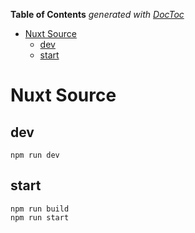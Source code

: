 <!-- START doctoc generated TOC please keep comment here to allow auto update -->
<!-- DON'T EDIT THIS SECTION, INSTEAD RE-RUN doctoc TO UPDATE -->
**Table of Contents**  *generated with [DocToc](https://github.com/thlorenz/doctoc)*

- [Nuxt Source](#nuxt-source)
  - [dev](#dev)
  - [start](#start)

<!-- END doctoc generated TOC please keep comment here to allow auto update -->

# Nuxt Source

## dev
```shell script
npm run dev
```

## start
```shell script
npm run build
npm run start
```

